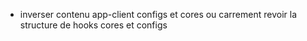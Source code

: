 - inverser contenu app-client configs et cores ou carrement revoir la structure de hooks cores et configs

